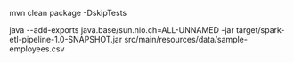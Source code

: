 mvn clean package -DskipTests

java --add-exports java.base/sun.nio.ch=ALL-UNNAMED -jar target/spark-etl-pipeline-1.0-SNAPSHOT.jar src/main/resources/data/sample-employees.csv